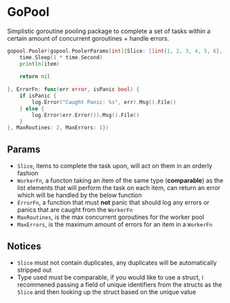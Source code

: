 # GoPool
Simplistic goroutine pooling package to complete a set of tasks within a certain amount of concurrent goroutines + handle errors.

```go
gopool.Pooler(gopool.PoolerParams[int]{Slice: []int{1, 2, 3, 4, 5, 6}, WorkerFn: func(item int) error {
	time.Sleep(1 * time.Second)
	println(item)
	  
	return nil
		  
}, ErrorFn: func(err error, isPanic bool) {
	if isPanic {
		log.Error("Caught Panic: %s", err).Msg().File()
	} else {
		log.Error(err.Error()).Msg().File()
	}
}, MaxRoutines: 2, MaxErrors: 1})
```

## Params
- `Slice`, items to complete the task upon, will act on them in an orderly fashion
- `WorkerFn`, a functon taking an item of the same type (**comparable**) as the list elements that will perform the task on each item, can return an error which will be handled by the below function
- `ErrorFn`, a function that must **not** panic that should log any errors or panics that are caught from the `WorkerFn`
- `MaxRoutines`, is the max concurrent goroutines for the worker pool
- `MaxErrors`, is the maximum amount of errors for an item in a `WorkerFn`

## Notices
- `Slice` must not contain duplicates, any duplicates will be automatically stripped out
- Type used must be comparable, if you would like to use a struct, i recommened passing a field of unique identifiers from the structs as the `Slice` and then looking up the struct based on the unique value
